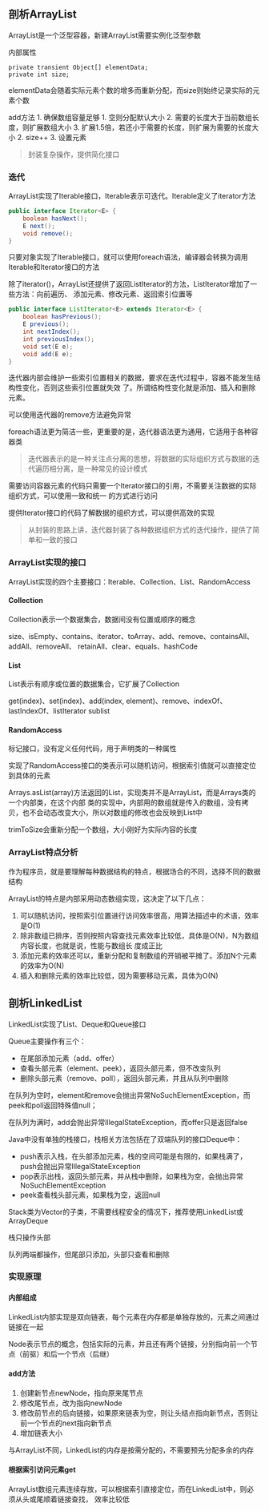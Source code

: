 ## 剖析ArrayList
ArrayList是一个泛型容器，新建ArrayList需要实例化泛型参数

内部属性
```
private transient Object[] elementData;
private int size;
```
elementData会随着实际元素个数的增多而重新分配，而size则始终记录实际的元素个数

add方法
    1. 确保数组容量足够
        1. 空则分配默认大小
        2. 需要的长度大于当前数组长度，则扩展数组大小
        3. 扩展1.5倍，若还小于需要的长度，则扩展为需要的长度大小
    2. size++
    3. 设置元素 

> 封装复杂操作，提供简化接口

### 迭代
ArrayList实现了Iterable接口，Iterable表示可迭代。Iterable定义了iterator方法
```java
public interface Iterator<E> {
    boolean hasNext();
    E next();
    void remove();
}
```

只要对象实现了Iterable接口，就可以使用foreach语法，编译器会转换为调用Iterable和Iterator接口的方法

除了iterator()，ArrayList还提供了返回ListIterator的方法，ListIterator增加了一些方法：向前遍历、
添加元素、修改元素、返回索引位置等
```java
public interface ListIterator<E> extends Iterator<E> {
    boolean hasPrevious();
    E previous();
    int nextIndex();
    int previousIndex();
    void set(E e);
    void add(E e);
}
```

迭代器内部会维护一些索引位置相关的数据，要求在迭代过程中，容器不能发生结构性变化，否则这些索引位置就失效
了。所谓结构性变化就是添加、插入和删除元素。

可以使用迭代器的remove方法避免异常

foreach语法更为简洁一些，更重要的是，迭代器语法更为通用，它适用于各种容器类

> 迭代器表示的是一种关注点分离的思想，将数据的实际组织方式与数据的迭代遍历相分离，是一种常见的设计模式

需要访问容器元素的代码只需要一个Iterator接口的引用，不需要关注数据的实际组织方式，可以使用一致和统一
的方式进行访问

提供Iterator接口的代码了解数据的组织方式，可以提供高效的实现

> 从封装的思路上讲，迭代器封装了各种数据组织方式的迭代操作，提供了简单和一致的接口

### ArrayList实现的接口
ArrayList实现的四个主要接口：Iterable、Collection、List、RandomAccess

#### Collection
Collection表示一个数据集合，数据间没有位置或顺序的概念

size、isEmpty、contains、iterator、toArray、add、remove、containsAll、addAll、removeAll、
retainAll、clear、equals、hashCode

#### List
List表示有顺序或位置的数据集合，它扩展了Collection

get(index)、set(index)、add(index, element)、remove、indexOf、lastIndexOf、listIterator
sublist

#### RandomAccess
标记接口，没有定义任何代码，用于声明类的一种属性

实现了RandomAccess接口的类表示可以随机访问，根据索引值就可以直接定位到具体的元素

Arrays.asList(array)方法返回的List，实现类并不是ArrayList，而是Arrays类的一个内部类，在这个内部
类的实现中，内部用的数组就是传入的数组，没有拷贝，也不会动态改变大小，所以对数组的修改也会反映到List中

trimToSize会重新分配一个数组，大小刚好为实际内容的长度

### ArrayList特点分析
作为程序员，就是要理解每种数据结构的特点，根据场合的不同，选择不同的数据结构

ArrayList的特点是内部采用动态数组实现，这决定了以下几点：
1. 可以随机访问，按照索引位置进行访问效率很高，用算法描述中的术语，效率是O(1)
2. 除非数组已排序，否则按照内容查找元素效率比较低，具体是O(N)，N为数组内容长度，也就是说，性能与数组长
度成正比
3. 添加元素的效率还可以，重新分配和复制数组的开销被平摊了。添加N个元素的效率为O(N)
4. 插入和删除元素的效率比较低，因为需要移动元素，具体为O(N)

## 剖析LinkedList
LinkedList实现了List、Deque和Queue接口

Queue主要操作有三个：
- 在尾部添加元素（add、offer）
- 查看头部元素（element、peek），返回头部元素，但不改变队列
- 删除头部元素（remove、poll），返回头部元素，并且从队列中删除

在队列为空时，element和remove会抛出异常NoSuchElementException，而peek和poll返回特殊值null；

在队列为满时，add会抛出异常IllegalStateException，而offer只是返回false

Java中没有单独的栈接口，栈相关方法包括在了双端队列的接口Deque中：
- push表示入栈，在头部添加元素，栈的空间可能是有限的，如果栈满了，push会抛出异常IllegalStateException
- pop表示出栈，返回头部元素，并从栈中删除，如果栈为空，会抛出异常NoSuchElementException
- peek查看栈头部元素，如果栈为空，返回null

Stack类为Vector的子类，不需要线程安全的情况下，推荐使用LinkedList或ArrayDeque

栈只操作头部

队列两端都操作，但尾部只添加，头部只查看和删除

### 实现原理
#### 内部组成
LinkedList内部实现是双向链表，每个元素在内存都是单独存放的，元素之间通过链接在一起

Node表示节点的概念，包括实际的元素，并且还有两个链接，分别指向前一个节点（前驱）和后一个节点（后继）

#### add方法
1. 创建新节点newNode，指向原来尾节点
2. 修改尾节点，改为指向newNode
3. 修改前节点的后向链接，如果原来链表为空，则让头结点指向新节点，否则让前一个节点的next指向新节点
4. 增加链表大小

与ArrayList不同，LinkedList的内存是按需分配的，不需要预先分配多余的内存

#### 根据索引访问元素get
ArrayList数组元素连续存放，可以根据索引直接定位，而在LinkedList中，则必须从头或尾顺着链接查找，
效率比较低






